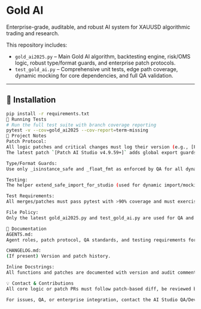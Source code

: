 # Gold AI

Enterprise-grade, auditable, and robust AI system for XAUUSD algorithmic trading and research.

This repository includes:
- `gold_ai2025.py` – Main Gold AI algorithm, backtesting engine, risk/OMS logic, robust type/format guards, and enterprise patch protocols.
- `test_gold_ai.py` – Comprehensive unit tests, edge path coverage, dynamic mocking for core dependencies, and full QA validation.

---

## 🚀 Installation

```bash
pip install -r requirements.txt
🧪 Running Tests
# Run the full test suite with branch coverage reporting
pytest -v --cov=gold_ai2025 --cov-report=term-missing
📝 Project Notes
Patch Protocol:
All logic patches and critical changes must log their version (e.g., [Patch AI Studio v4.9.42+]) in code and test logs per AGENTS.md.
The latest patch `[Patch AI Studio v4.9.59+]` adds global export guards, improved logging, and enhanced unit test assertions.

Type/Format Guards:
Use only _isinstance_safe and _float_fmt as enforced by QA for all dynamic type or format operations.

Testing:
The helper extend_safe_import_for_studio (used for dynamic import/mocking during tests) is now defined directly in test_gold_ai.py for full auditability and is no longer imported from a separate module.

Test Requirements:
All merges/patches must pass pytest with >90% coverage and must exercise all edge, fail, and error paths (see AGENTS.md).

File Policy:
Only the latest gold_ai2025.py and test_gold_ai.py are used for QA and patching. No legacy/test artifacts are referenced.

📄 Documentation
AGENTS.md:
Agent roles, patch protocol, QA standards, and testing requirements for enterprise CI/CD.

CHANGELOG.md:
(If present) Version and patch history.

Inline Docstrings:
All functions and patches are documented with version and audit comments as required.

💡 Contact & Contributions
All core logic or patch PRs must follow patch-based diff, be reviewed by QA, and update AGENTS.md if agent/process logic changes.

For issues, QA, or enterprise integration, contact the AI Studio QA/Dev Team.


